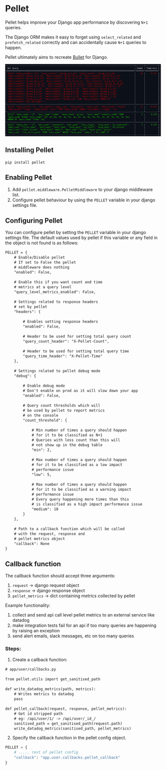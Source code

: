 # Pellet

Pellet helps improve your Django app performance by discovering `N+1` queries.

The Django ORM makes it easy to forget using `select_related` and `prefetch_related` correctly and can accidentally cause `N+1` queries to happen.

Pellet ultimately aims to recreate [Bullet](https://github.com/flyerhzm/bullet) for Django.

![usage terminal screenshot](usage-screenshot.png "usage terminal screenshot")

## Installing Pellet

`pip install pellet`

## Enabling Pellet

1. Add `pellet.middleware.PelletMiddleware` to your django middleware list.
2. Configure pellet behaviour by using the `PELLET` variable in your django settings file.

## Configuring Pellet

You can configure pellet by setting the `PELLET` variable in your django settings file. The default values used by pellet if this variable or any field in the object is not found is as follows:

```python3
PELLET = {
    # Enable/Disable pellet
    # If set to False the pellet
    # middleware does nothing
    "enabled": False,

    # Enable this if you want count and time
    # metrics at a query level
    "query_level_metrics_enabled": False,

    # Settings related to response headers
    # set by pellet
    "headers": {

        # Enables setting response headers
        "enabled": False,

        # Header to be used for setting total query count
        "query_count_header": "X-Pellet-Count",

        # Header to be used for setting total query time
        "query_time_header": "X-Pellet-Time"
    },

    # Settings related to pellet debug mode
    "debug": {

        # Enable debug mode
        # Don't enable on prod as it will slow down your app
        "enabled": False,

        # Query count thresholds which will
        # be used by pellet to report metrics
        # on the console
        "count_threshold": {

            # Min number of times a query should happen
            # for it to be classified as N+1
            # Queries with less count than this will
            # not show up in the debug table
            "min": 2,

            # Max number of times a query should happen
            # for it to be classified as a low impact
            # performance issue
            "low": 5,

            # Max number of times a query should happen
            # for it to be classified as a warning impact
            # performance issue
            # Every query happening more times than this
            # is classified as a high impact performance issue
            "medium": 10
        }
    },

    # Path to a callback function which will be called
    # with the request, response and
    # pellet metrics object
    "callback": None
}
```

## Callback function

The callback function should accept three arguments:
1. `request` -> django request object
2. `response` -> django response object
3. `pellet_metrics` -> dict containing metrics collected by pellet

Example functionality:
1. collect and send api call level pellet metrics to an external service like datadog
2. make integration tests fail for an api if too many queries are happening by raising an exception
3. send alert emails, slack messages, etc on too many queries

### Steps:

1. Create a callback function:
```python3
# app/user/callbacks.py

from pellet.utils import get_sanitised_path

def write_datadog_metrics(path, metrics):
    # Writes metrics to datadog
    pass

def pellet_callback(request, response, pellet_metrics):
    # Get id stripped path
    # eg: /api/user/1/ -> /api/user/_id_/
    sanitised_path = get_sanitised_path(request.path)
    write_datadog_metrics(sanitised_path, pellet_metrics)
```

2. Specify the callback function in the pellet config object.
```python
PELLET = {
    # ..... rest of pellet config
    "callback": "app.user.callbacks.pellet_callback"
}
```
